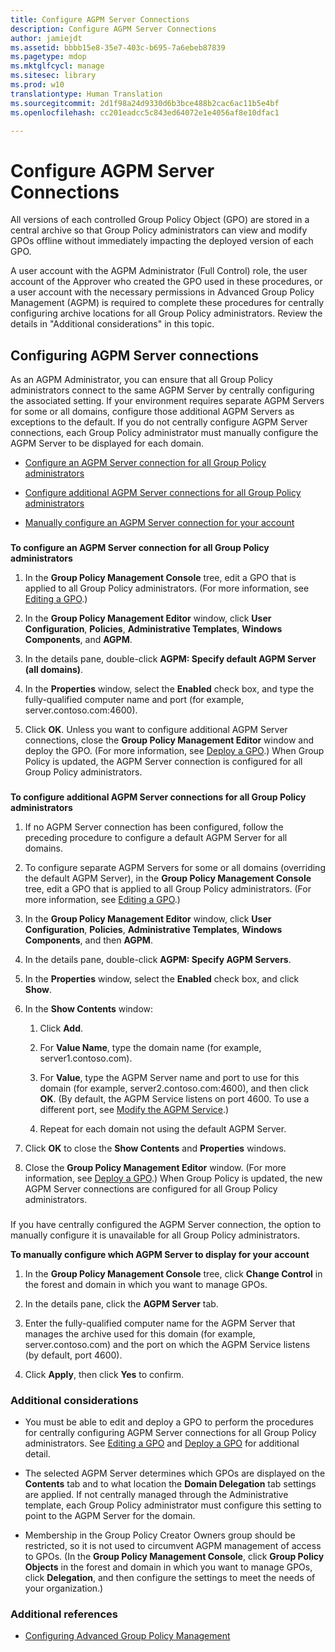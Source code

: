```yaml
---
title: Configure AGPM Server Connections
description: Configure AGPM Server Connections
author: jamiejdt
ms.assetid: bbbb15e8-35e7-403c-b695-7a6ebeb87839
ms.pagetype: mdop
ms.mktglfcycl: manage
ms.sitesec: library
ms.prod: w10
translationtype: Human Translation
ms.sourcegitcommit: 2d1f98a24d9330d6b3bce488b2cac6ac11b5e4bf
ms.openlocfilehash: cc201eadcc5c843ed64072e1e4056af8e10dfac1

---
```



# Configure AGPM Server Connections


All versions of each controlled Group Policy Object (GPO) are stored in a central archive so that Group Policy administrators can view and modify GPOs offline without immediately impacting the deployed version of each GPO.

A user account with the AGPM Administrator (Full Control) role, the user account of the Approver who created the GPO used in these procedures, or a user account with the necessary permissions in Advanced Group Policy Management (AGPM) is required to complete these procedures for centrally configuring archive locations for all Group Policy administrators. Review the details in "Additional considerations" in this topic.

## Configuring AGPM Server connections


As an AGPM Administrator, you can ensure that all Group Policy administrators connect to the same AGPM Server by centrally configuring the associated setting. If your environment requires separate AGPM Servers for some or all domains, configure those additional AGPM Servers as exceptions to the default. If you do not centrally configure AGPM Server connections, each Group Policy administrator must manually configure the AGPM Server to be displayed for each domain.

-   [Configure an AGPM Server connection for all Group Policy administrators](#bkmk-defaultarchiveloc)

-   [Configure additional AGPM Server connections for all Group Policy administrators](#bkmk-additionalarchiveloc)

-   [Manually configure an AGPM Server connection for your account](#bkmk-manuallyconfigurearchiveloc)

### <a href="" id="bkmk-defaultarchiveloc"></a>

**To configure an AGPM Server connection for all Group Policy administrators**

1.  In the **Group Policy Management Console** tree, edit a GPO that is applied to all Group Policy administrators. (For more information, see [Editing a GPO](editing-a-gpo-agpm40.md).)

2.  In the **Group Policy Management Editor** window, click **User Configuration**, **Policies**, **Administrative Templates**, **Windows Components**, and **AGPM**.

3.  In the details pane, double-click **AGPM: Specify default AGPM Server (all domains)**.

4.  In the **Properties** window, select the **Enabled** check box, and type the fully-qualified computer name and port (for example, server.contoso.com:4600).

5.  Click **OK**. Unless you want to configure additional AGPM Server connections, close the **Group Policy Management Editor** window and deploy the GPO. (For more information, see [Deploy a GPO](deploy-a-gpo-agpm40.md).) When Group Policy is updated, the AGPM Server connection is configured for all Group Policy administrators.

### <a href="" id="bkmk-additionalarchiveloc"></a>

**To configure additional AGPM Server connections for all Group Policy administrators**

1.  If no AGPM Server connection has been configured, follow the preceding procedure to configure a default AGPM Server for all domains.

2.  To configure separate AGPM Servers for some or all domains (overriding the default AGPM Server), in the **Group Policy Management Console** tree, edit a GPO that is applied to all Group Policy administrators. (For more information, see [Editing a GPO](editing-a-gpo-agpm40.md).)

3.  In the **Group Policy Management Editor** window, click **User Configuration**, **Policies**, **Administrative Templates**, **Windows Components**, and then **AGPM**.

4.  In the details pane, double-click **AGPM: Specify AGPM Servers**.

5.  In the **Properties** window, select the **Enabled** check box, and click **Show**.

6.  In the **Show Contents** window:

    1.  Click **Add**.

    2.  For **Value Name**, type the domain name (for example, server1.contoso.com).

    3.  For **Value**, type the AGPM Server name and port to use for this domain (for example, server2.contoso.com:4600), and then click **OK**. (By default, the AGPM Service listens on port 4600. To use a different port, see [Modify the AGPM Service](modify-the-agpm-service-agpm40.md).)

    4.  Repeat for each domain not using the default AGPM Server.

7.  Click **OK** to close the **Show Contents** and **Properties** windows.

8.  Close the **Group Policy Management Editor** window. (For more information, see [Deploy a GPO](deploy-a-gpo-agpm40.md).) When Group Policy is updated, the new AGPM Server connections are configured for all Group Policy administrators.

### <a href="" id="bkmk-manuallyconfigurearchiveloc"></a>

If you have centrally configured the AGPM Server connection, the option to manually configure it is unavailable for all Group Policy administrators.

**To manually configure which AGPM Server to display for your account**

1.  In the **Group Policy Management Console** tree, click **Change Control** in the forest and domain in which you want to manage GPOs.

2.  In the details pane, click the **AGPM Server** tab.

3.  Enter the fully-qualified computer name for the AGPM Server that manages the archive used for this domain (for example, server.contoso.com) and the port on which the AGPM Service listens (by default, port 4600).

4.  Click **Apply**, then click **Yes** to confirm.

### Additional considerations

-   You must be able to edit and deploy a GPO to perform the procedures for centrally configuring AGPM Server connections for all Group Policy administrators. See [Editing a GPO](editing-a-gpo-agpm40.md) and [Deploy a GPO](deploy-a-gpo-agpm40.md) for additional detail.

-   The selected AGPM Server determines which GPOs are displayed on the **Contents** tab and to what location the **Domain Delegation** tab settings are applied. If not centrally managed through the Administrative template, each Group Policy administrator must configure this setting to point to the AGPM Server for the domain.

-   Membership in the Group Policy Creator Owners group should be restricted, so it is not used to circumvent AGPM management of access to GPOs. (In the **Group Policy Management Console**, click **Group Policy Objects** in the forest and domain in which you want to manage GPOs, click **Delegation**, and then configure the settings to meet the needs of your organization.)

### Additional references

-   [Configuring Advanced Group Policy Management](configuring-advanced-group-policy-management-agpm40.md)

 

 








<!--HONumber=Jun16_HO4-->



